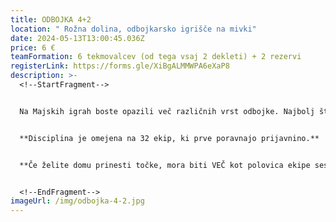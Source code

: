 ```yaml
---
title: ODBOJKA 4+2
location: " Rožna dolina, odbojkarsko igrišče na mivki"
date: 2024-05-13T13:00:45.036Z
price: 6 €
teamFormation: 6 tekmovalcev (od tega vsaj 2 dekleti) + 2 rezervi
registerLink: https://forms.gle/XiBgALMMWPA6eXaP8
description: >-
  <!--StartFragment-->


  Na Majskih igrah boste opazili več različnih vrst odbojke. Najbolj številčne ekipe izmed teh ponuja tekmovanje odbojka 4 + 2, ki se igra na mivki v Rožni dolini. Ekipo morata sestavljati vsaj 2 dekleti, prav tako pa morata vsaj 2 dekleti za ekipo vseskozi igrati na polju. Tekmovanje je namenjeno vsem študentom. Zaradi večjega števila igralcev v polju je odbojka 4+2 najprimernejša različica tekmovanja za tiste manj izkušene in željne zabave.


  **D﻿isciplina je omejena na 32 ekip, ki prve poravnajo prijavnino.**


  **Če želite domu prinesti točke, mora biti VEČ kot polovica ekipe sestavljena iz stanovalcev istega doma, hkrati pa se morate uvrstiti med najboljše tri. 1. mesto prejme 12 točk, 2. mesto 10 točk ter 3. mesto 8 točk.**


  <!--EndFragment-->
imageUrl: /img/odbojka-4-2.jpg
---
```

